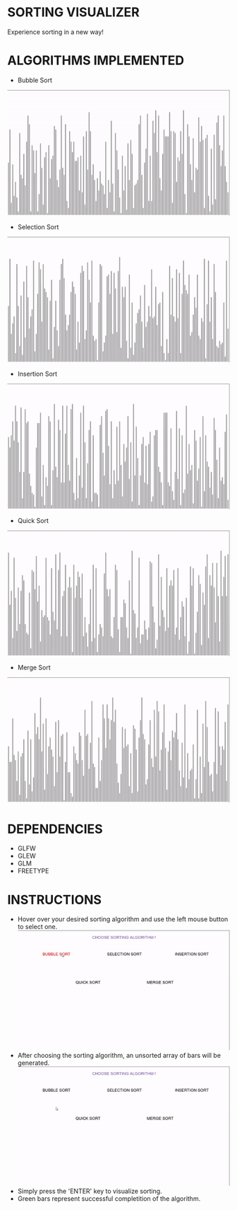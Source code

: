 # SORTING VISUALIZER

Experience sorting in a new way! 

# ALGORITHMS IMPLEMENTED 

* Bubble Sort

![Image of Bubble Sort](https://github.com/ummarikram/SortingVisualizer/blob/master/Run/BubbleSort.gif)

* Selection Sort

![Image of Selection Sort](https://github.com/ummarikram/SortingVisualizer/blob/master/Run/SelectionSort.gif)

* Insertion Sort

![Image of Insertion Sort](https://github.com/ummarikram/SortingVisualizer/blob/master/Run/InsertionSort.gif)

* Quick Sort

![Image of Quick Sort](https://github.com/ummarikram/SortingVisualizer/blob/master/Run/QuickSort.gif)

* Merge Sort

![Image of Merge Sort](https://github.com/ummarikram/SortingVisualizer/blob/master/Run/MergeSort.gif)

# DEPENDENCIES

* GLFW
* GLEW
* GLM
* FREETYPE

# INSTRUCTIONS

* Hover over your desired sorting algorithm and use the left mouse button to select one.
![Image of hover](https://github.com/ummarikram/SortingVisualizer/blob/master/Run/Hover.gif)
* After choosing the sorting algorithm, an unsorted array of bars will be generated.
![Image of selection](https://github.com/ummarikram/SortingVisualizer/blob/master/Run/Selection.gif)
* Simply press the 'ENTER' key to visualize sorting.
* Green bars represent successful completition of the algorithm.
